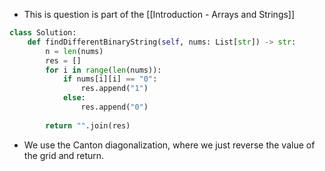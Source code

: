 - This is question is part of the [[Introduction - Arrays and Strings]]

```python
class Solution:
    def findDifferentBinaryString(self, nums: List[str]) -> str:
        n = len(nums)
        res = []
        for i in range(len(nums)): 
            if nums[i][i] == "0": 
                res.append("1")
            else: 
                res.append("0")
        
        return "".join(res)
```

- We use the Canton diagonalization, where we just reverse the value of the grid and return. 